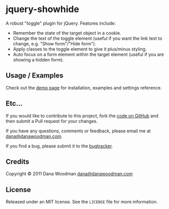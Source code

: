 # jquery-showhide

A robust "toggle" plugin for jQuery. Features include:

- Remember the state of the target object in a cookie.
- Change the text of the toggle element (useful if you want the link text to change, e.g. "Show form"/"Hide form").
- Apply classes to the toggle element to give it plus/minus styling.
- Auto focus on a form element within the target element (useful if you are showing a hidden form).


## Usage / Examples

Check out the [demo page][demo] for installation, examples and settings reference.


## Etc...

If you would like to contribute to this project, fork the [code on GitHub](https://github.com/danawoodman/jquery-showhide) and then submit a Pull request for your changes.

If you have any questions, comments or feedback, please email me at <dana@danawoodman.com>.

If you find a bug, please submit it to the [bugtracker](https://github.com/danawoodman/jquery-showhide/issues).


## Credits

Copyright &copy; 2011 Dana Woodman <dana@danawoodman.com>


## License

Released under an MIT license. See the `LICENSE` file for more information.


[demo]: http://blog.danawoodman.com/jquery-showhide/ "Check out the jquery.showhide demo page"